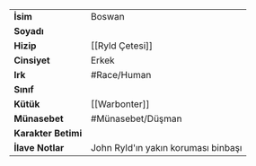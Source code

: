 |  |  |  
|---|---|  
| **İsim** | Boswan|  
| **Soyadı** | |  
| **Hizip** | [[Ryld Çetesi]]|  
| **Cinsiyet** | Erkek|  
| **Irk** | #Race/Human|  
| **Sınıf** | |  
| **Kütük** | [[Warbonter]]|  
| **Münasebet** | #Münasebet/Düşman|  
| **Karakter Betimi** | |  
| **İlave Notlar** | John Ryld'ın yakın koruması binbaşı|  
